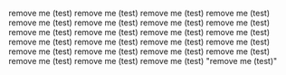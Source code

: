 remove me (test)
remove me (test)
remove me (test)
remove me (test)
remove me (test)
remove me (test)
remove me (test)
remove me (test)
remove me (test)
remove me (test)
remove me (test)
remove me (test)
remove me (test)
remove me (test)
remove me (test)
remove me (test)
remove me (test)
remove me (test)
remove me (test)
remove me (test)
remove me (test)
remove me (test)
remove me (test)
"remove me (test)" 
